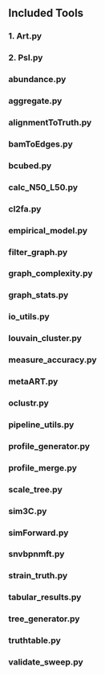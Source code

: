 Included Tools
---------------

### 1. Art.py
### 2. Psl.py
### abundance.py
### aggregate.py
### alignmentToTruth.py
### bamToEdges.py
### bcubed.py
### calc_N50_L50.py
### cl2fa.py
### empirical_model.py
### filter_graph.py
### graph_complexity.py
### graph_stats.py
### io_utils.py
### louvain_cluster.py
### measure_accuracy.py
### metaART.py
### oclustr.py
### pipeline_utils.py
### profile_generator.py
### profile_merge.py
### scale_tree.py
### sim3C.py
### simForward.py
### snvbpnmft.py
### strain_truth.py
### tabular_results.py
### tree_generator.py
### truthtable.py
### validate_sweep.py
